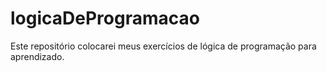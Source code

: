 # logicaDeProgramacao
Este repositório colocarei meus exercícios de lógica de programação para aprendizado.

